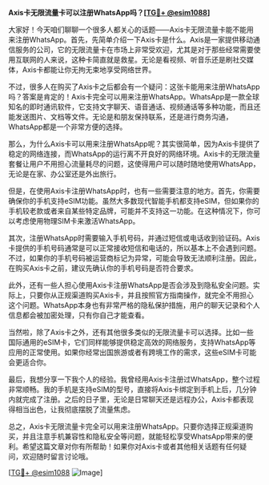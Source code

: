 **Axis卡无限流量卡可以注册WhatsApp吗？[[TG💪+ @esim1088](https://t.me/s/esim1088)]**

大家好！今天咱们聊聊一个很多人都关心的话题——Axis卡无限流量卡能不能用来注册WhatsApp。首先，先简单介绍一下Axis卡是什么。Axis是一家提供移动通信服务的公司，它的无限流量卡在市场上非常受欢迎，尤其是对于那些经常需要使用互联网的人来说，这种卡简直就是救星。无论是看视频、听音乐还是刷社交媒体，Axis卡都能让你无拘无束地享受网络世界。

不过，很多人在购买了Axis卡之后都会有一个疑问：这张卡能用来注册WhatsApp吗？答案是肯定的！Axis卡完全可以用来注册WhatsApp。WhatsApp是一款全球知名的即时通讯软件，它支持文字聊天、语音通话、视频通话等多种功能，而且还能发送图片、文档等文件。无论是和朋友保持联系，还是进行商务沟通，WhatsApp都是一个非常方便的选择。

那么，为什么Axis卡可以用来注册WhatsApp呢？其实很简单，因为Axis卡提供了稳定的网络连接，而WhatsApp的运行离不开良好的网络环境。Axis卡的无限流量套餐让用户不用担心流量耗尽的问题，这使得用户可以随时随地使用WhatsApp，无论是在家、办公室还是外出旅行。

但是，在使用Axis卡注册WhatsApp时，也有一些需要注意的地方。首先，你需要确保你的手机支持eSIM功能。虽然大多数现代智能手机都支持eSIM，但如果你的手机较老款或者来自某些特定品牌，可能并不支持这一功能。在这种情况下，你可以考虑使用物理SIM卡来激活WhatsApp。

其次，注册WhatsApp时需要输入手机号码，并通过短信或电话收到验证码。Axis卡提供的手机号码通常是可以正常接收短信和电话的，所以基本上不会遇到问题。不过，如果你的手机号码被运营商标记为异常，可能会导致无法顺利注册。因此，在购买Axis卡之前，建议先确认你的手机号码是否符合要求。

此外，还有一些人担心使用Axis卡注册WhatsApp是否会涉及到隐私安全问题。实际上，只要你从正规渠道购买Axis卡，并且按照官方指南操作，就完全不用担心这个问题。WhatsApp本身也有非常严格的隐私保护措施，用户的聊天记录和个人信息都会被加密处理，只有你自己才能查看。

当然啦，除了Axis卡之外，还有其他很多类似的无限流量卡可以选择。比如一些国际通用的eSIM卡，它们同样能够提供稳定高效的网络服务，支持WhatsApp等应用的正常使用。如果你经常出国旅游或者有跨境工作的需求，这些eSIM卡可能会更适合你。

最后，我想分享一下我个人的经验。我曾经用Axis卡注册过WhatsApp，整个过程非常顺畅。我的手机是支持eSIM的型号，直接将Axis卡绑定到手机上后，几分钟内就完成了注册。之后的日子里，无论是日常聊天还是远程办公，Axis卡都表现得相当出色，让我彻底摆脱了流量焦虑。

总之，Axis卡无限流量卡完全可以用来注册WhatsApp。只要你选择正规渠道购买，并且注意手机兼容性和隐私安全等问题，就能轻松享受WhatsApp带来的便利。希望这篇文章对你有所帮助！如果你对Axis卡或者其他相关话题有任何疑问，欢迎随时留言讨论哦。

[[TG💪+ @esim1088](https://t.me/s/esim1088) ![Image](https://i.postimg.cc/4NQfJmqS/Snipaste-2025-05-13-00-14-12.png)]